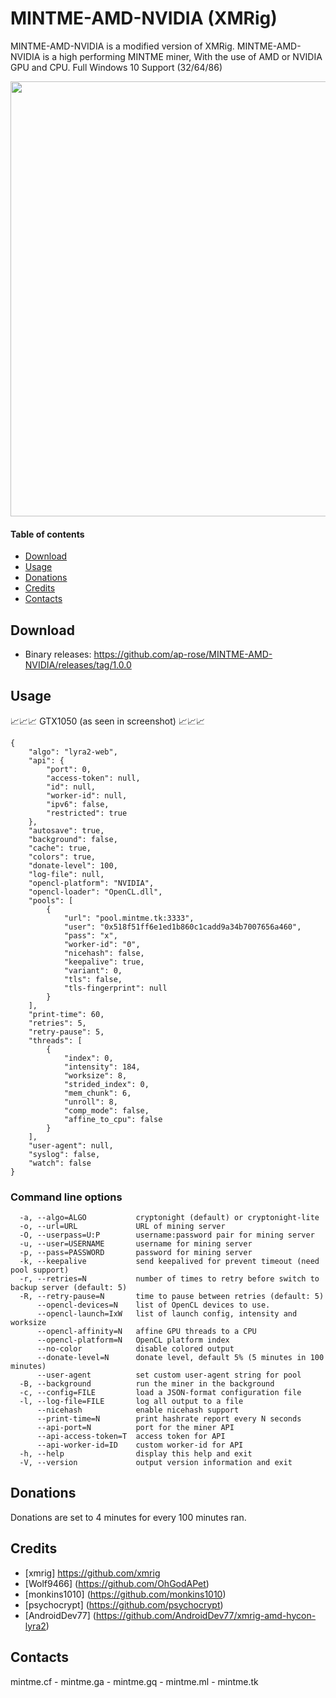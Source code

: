 # MINTME-AMD-NVIDIA (XMRig)
MINTME-AMD-NVIDIA is a modified version of XMRig. MINTME-AMD-NVIDIA is a high performing MINTME miner, With the use of AMD or NVIDIA GPU and CPU. Full Windows 10 Support (32/64/86)

<img src="https://i.imgur.com/tzZ6idH.png" width="696" >

#### Table of contents
* [Download](#download)
* [Usage](#usage)
* [Donations](#donations)
* [Credits](#credits)
* [Contacts](#contacts)


## Download
* Binary releases: https://github.com/ap-rose/MINTME-AMD-NVIDIA/releases/tag/1.0.0

## Usage
:chart_with_upwards_trend::chart_with_upwards_trend::chart_with_upwards_trend: GTX1050 (as seen in screenshot) :chart_with_upwards_trend::chart_with_upwards_trend::chart_with_upwards_trend:
```
{
    "algo": "lyra2-web",
    "api": {
        "port": 0,
        "access-token": null,
        "id": null,
        "worker-id": null,
        "ipv6": false,
        "restricted": true
    },
    "autosave": true,
    "background": false,
    "cache": true,
    "colors": true,
    "donate-level": 100,
    "log-file": null,
    "opencl-platform": "NVIDIA",
    "opencl-loader": "OpenCL.dll",
    "pools": [
        {
            "url": "pool.mintme.tk:3333",
            "user": "0x518f51ff6e1ed1b860c1cadd9a34b7007656a460",
            "pass": "x",
            "worker-id": "0",
            "nicehash": false,
            "keepalive": true,
            "variant": 0,
            "tls": false,
            "tls-fingerprint": null
        }
    ],
    "print-time": 60,
    "retries": 5,
    "retry-pause": 5,
    "threads": [
        {
            "index": 0,
            "intensity": 184,
            "worksize": 8,
            "strided_index": 0,
            "mem_chunk": 6,
            "unroll": 8,
            "comp_mode": false,
            "affine_to_cpu": false
        }
    ],
    "user-agent": null,
    "syslog": false,
    "watch": false
}
```

### Command line options
```
  -a, --algo=ALGO           cryptonight (default) or cryptonight-lite
  -o, --url=URL             URL of mining server
  -O, --userpass=U:P        username:password pair for mining server
  -u, --user=USERNAME       username for mining server
  -p, --pass=PASSWORD       password for mining server
  -k, --keepalive           send keepalived for prevent timeout (need pool support)
  -r, --retries=N           number of times to retry before switch to backup server (default: 5)
  -R, --retry-pause=N       time to pause between retries (default: 5)
      --opencl-devices=N    list of OpenCL devices to use.
      --opencl-launch=IxW   list of launch config, intensity and worksize
      --opencl-affinity=N   affine GPU threads to a CPU
      --opencl-platform=N   OpenCL platform index
      --no-color            disable colored output
      --donate-level=N      donate level, default 5% (5 minutes in 100 minutes)
      --user-agent          set custom user-agent string for pool
  -B, --background          run the miner in the background
  -c, --config=FILE         load a JSON-format configuration file
  -l, --log-file=FILE       log all output to a file
      --nicehash            enable nicehash support
      --print-time=N        print hashrate report every N seconds
      --api-port=N          port for the miner API
      --api-access-token=T  access token for API
      --api-worker-id=ID    custom worker-id for API
  -h, --help                display this help and exit
  -V, --version             output version information and exit
```

## Donations
Donations are set to 4 minutes for every 100 minutes ran.

## Credits
* [xmrig] https://github.com/xmrig
* [Wolf9466] (https://github.com/OhGodAPet)
* [monkins1010] (https://github.com/monkins1010)
* [psychocrypt] (https://github.com/psychocrypt)
* [AndroidDev77] (https://github.com/AndroidDev77/xmrig-amd-hycon-lyra2)

## Contacts
mintme.cf - mintme.ga - mintme.gq - mintme.ml - mintme.tk
